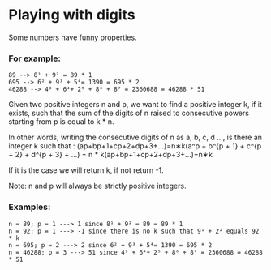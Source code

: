 # Playing with digits

Some numbers have funny properties. 

### For example:

```
89 --> 8¹ + 9² = 89 * 1
695 --> 6² + 9³ + 5⁴= 1390 = 695 * 2
46288 --> 4³ + 6⁴+ 2⁵ + 8⁶ + 8⁷ = 2360688 = 46288 * 51
```

Given two positive integers n and p, we want to find a positive integer k, if it exists, such that the sum of the digits of n raised to consecutive powers starting from p is equal to k * n.

In other words, writing the consecutive digits of n as a, b, c, d ..., is there an integer k such that :
(ap+bp+1+cp+2+dp+3+...)=n∗k(a^p + b^{p + 1} + c^{p + 2} + d^{p + 3} + ...) = n * k(ap+bp+1+cp+2+dp+3+...)=n∗k

If it is the case we will return k, if not return -1.

Note: n and p will always be strictly positive integers.

### Examples:

```
n = 89; p = 1 ---> 1 since 8¹ + 9² = 89 = 89 * 1
n = 92; p = 1 ---> -1 since there is no k such that 9¹ + 2² equals 92 * k
n = 695; p = 2 ---> 2 since 6² + 9³ + 5⁴= 1390 = 695 * 2
n = 46288; p = 3 ---> 51 since 4³ + 6⁴+ 2⁵ + 8⁶ + 8⁷ = 2360688 = 46288 * 51
```